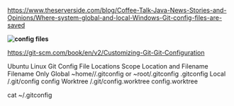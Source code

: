 https://www.theserverside.com/blog/Coffee-Talk-Java-News-Stories-and-Opinions/Where-system-global-and-local-Windows-Git-config-files-are-saved

**![config files](https://itknowledgeexchange.techtarget.com/coffee-talk/files/2020/08/git-config-file-locations.png)**

https://git-scm.com/book/en/v2/Customizing-Git-Git-Configuration

Ubuntu Linux Git Config File Locations
Scope	Location and Filename	Filename Only
Global	~home/<username>/.gitconfig or ~root/.gitconfig	.gitconfig
Local	<git-repo>/.git/config	config
Worktree	<git-repo>/.git/config.worktree	config.worktree

cat ~/.gitconfig